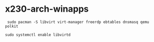 # x230-arch-winapps

``` sudo pacman -S libvirt virt-manager freerdp ebtables dnsmasq qemu polkit```

```sudo systemctl enable libvirtd ```

